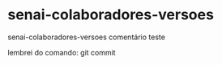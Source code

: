 # senai-colaboradores-versoes
senai-colaboradores-versoes
comentário teste


lembrei do comando: git commit